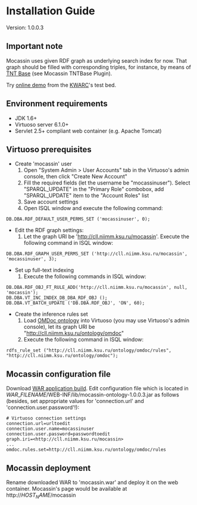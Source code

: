 # Installation Guide #

Version: 1.0.0.3

## Important note ##

Mocassin uses given RDF graph as underlying search index for now. That graph should be filled with corresponding triples, for instance, by means of [TNT Base](http://tntbase.org/) (see Mocassin TNTBase Plugin).

Try [online demo](http://kwarc.info/LinkedLectures) from the [KWARC](http://kwarc.info)'s test bed.

## Environment requirements ##
  * JDK 1.6+
  * Virtuoso server 6.1.0+
  * Servlet 2.5+ compliant web container (e.g. Apache Tomcat)

## Virtuoso prerequisites ##
  * Create 'mocassin' user
    1. Open "System Admin > User Accounts" tab in the Virtuoso's admin console, then click "Create New Account"
    1. Fill the required fields (let the username be "mocassinuser"). Select "SPARQL\_UPDATE" in the "Primary Role" combobox, add "SPARQL\_UPDATE" item to the "Account Roles" list
    1. Save account settings
    1. Open ISQL window and execute the following command:
```
DB.DBA.RDF_DEFAULT_USER_PERMS_SET ('mocassinuser', 0);
```

  * Edit the RDF graph settings:
    1. Let the graph URI be 'http://cll.niimm.ksu.ru/mocassin'. Execute the following command in ISQL window:
```
DB.DBA.RDF_GRAPH_USER_PERMS_SET ('http://cll.niimm.ksu.ru/mocassin', 'mocassinuser', 3);
```

  * Set up full-text indexing
    1. Execute the following commands in ISQL window:
```
DB.DBA.RDF_OBJ_FT_RULE_ADD('http://cll.niimm.ksu.ru/mocassin', null, 'mocassin');
DB.DBA.VT_INC_INDEX_DB_DBA_RDF_OBJ ();
DB.DBA.VT_BATCH_UPDATE ('DB.DBA.RDF_OBJ', 'ON', 60);
```

  * Create the inference rules set
    1. Load [OMDoc ontology](http://omdoc.org/ontology) into Virtuoso (you may use Virtuoso's admin console), let its graph URI be "http://cll.niimm.ksu.ru/ontology/omdoc"
    1. Execute the following command in ISQL window:
```
rdfs_rule_set ("http://cll.niimm.ksu.ru/ontology/omdoc/rules", "http://cll.niimm.ksu.ru/ontology/omdoc");
```

## Mocassin configuration file ##
Download [WAR application build](http://cll.niimm.ksu.ru:8080/artifactory/libs-releases-local/ru/ksu/niimm/cll/mocassin/mocassin-ui/1.0.0.3/mocassin-ui-1.0.0.3.war).
Edit configuration file which is located in $WAR\_FILENAME$/WEB-INF/lib/mocassin-ontology-1.0.0.3.jar as follows (besides, set appropriate values for 'connection.url' and 'connection.user.password'!):
```
# Virtuoso connection settings
connection.url=urltoedit
connection.user.name=mocassinuser
connection.user.password=passwordtoedit
graph.iri=<http://cll.niimm.ksu.ru/mocassin>
...
omdoc.rules.set=http://cll.niimm.ksu.ru/ontology/omdoc/rules
```

## Mocassin deployment ##
Rename downloaded WAR to 'mocassin.war' and deploy it on the web container.
Mocassin's page would be available at http://$HOST_NAME$/mocassin